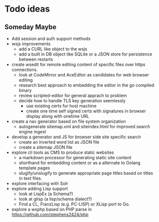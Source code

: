 
# Todo ideas

## Someday Maybe

+ Add session and auth support methods
+ wsjs improvements 
    + add a CURL like object to the wsjs
    + add a built in DB object like SQLite or a JSON store for persistence between restarts
+ create wsedit for remote editing content of specific files over https connections.
    + look at CodeMirror and AceEditor as candidates for web browser editing
    + research best approach to embedding the editor in the go compiled binary
    + review scripted-editor for general apprach to problem
    + decide how to handle TLS key generation seemlessly
        + use existing certs for host machine
        + create one time self signed certs with signatures in browser display along with onetime URL
+ create a nav generator based on file system organization
    + autogenerate sitemap.xml and siteindex.html for improved search engine ingest
+ develop a generator and JS for browser side site specific search
    + create an inverted word list as JSON file
    + create a sitemap JSON file
+ explore cli tools as CMS to produce static websites
    + a markdown processor for generating static site content
    + shorthand for embedding content or as a alternate to Golang template pages
    + slugify/unslugify to generate appropriate page titles based on titles in text files.
+ explore interfacing with Solr
+ explore adding Lisp support
    + look at LispEx (a Schema?)
    + look at glisp (a lisp/schema dialect?)
    + Find a CL, FranzLisp (e.g. PC-LISP) or XLisp port to Go.
+ explore a wsphp based on PHP parse in https://github.com/stephens2424/php


